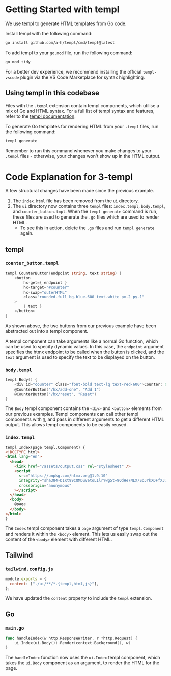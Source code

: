 # Getting Started with templ

We use [templ](https://templ.guide/) to generate HTML templates from Go code.

Install templ with the following command:

```bash
go install github.com/a-h/templ/cmd/templ@latest
```

To add templ to your `go.mod` file, run the following command:

```bash
go mod tidy
```

For a better dev experience, we recommend installing the official `templ-vscode` plugin via the VS Code Marketplace for syntax highlighting.

## Using templ in this codebase

Files with the `.templ` extension contain templ components, which utilise a mix of Go and HTML syntax. For a full list of templ syntax and features, refer to the [templ documentation](https://templ.guide/syntax-and-usage/basic-syntax/).

To generate Go templates for rendering HTML from your `.templ` files, run the following command:

```bash
templ generate
```

Remember to run this command whenever you make changes to your `.templ` files - otherwise, your changes won't show up in the HTML output.

# Code Explanation for 3-templ

A few structural changes have been made since the previous example.

1. The `index.html` file has been removed from the `ui` directory.
2. The `ui` directory now contains three `templ` files: `index.templ`, `body.templ`, and `counter_button.tmpl`. When the `templ generate` command is run, these files are used to generate the `.go` files which are used to render HTML.
   - To see this in action, delete the `.go` files and run `templ generate` again.

## templ

### `counter_button.templ`

```go
templ CounterButton(endpoint string, text string) {
	<button
		hx-get={ endpoint }
		hx-target="#counter"
		hx-swap="outerHTML"
		class="rounded-full bg-blue-600 text-white px-2 py-1"
	>
		{ text }
	</button>
}
```

As shown above, the two buttons from our previous example have been abstracted out into a templ component.

A templ component can take arguments like a normal Go function, which can be used to specify dynamic values. In this case, the `endpoint` argument specifies the htmx endpoint to be called when the button is clicked, and the `text` argument is used to specify the text to be displayed on the button.

### `body.templ`

```go
templ Body() {
	<div id="counter" class="font-bold text-lg text-red-600">Counter: 0</div>
	@CounterButton("/hx/add-one", "Add 1")
	@CounterButton("/hx/reset", "Reset")
}
```

The `Body` templ component contains the `<div>` and `<button>` elements from our previous examples. Templ components can call other templ components with `@`, and pass in different arguments to get a different HTML output. This allows templ components to be easily reused.

### `index.templ`

```html
templ Index(page templ.Component) {
<!DOCTYPE html>
<html lang="en">
  <head>
    <link href="/assets/output.css" rel="stylesheet" />
    <script
      src="https://unpkg.com/htmx.org@1.9.10"
      integrity="sha384-D1Kt99CQMDuVetoL1lrYwg5t+9QdHe7NLX/SoJYkXDFfX37iInKRy5xLSi8nO7UC"
      crossorigin="anonymous"
    ></script>
  </head>
  <body>
    @page
  </body>
</html>
}
```

The `Index` templ component takes a `page` argument of type `templ.Component` and renders it within the `<body>` element. This lets us easily swap out the content of the `<body>` element with different HTML.

## Tailwind

### `tailwind.config.js`

```js
module.exports = {
  content: ["./ui/**/*.{templ,html,js}"],
};
```

We have updated the `content` property to include the `templ` extension.

## Go

### `main.go`

```go
func handleIndex(w http.ResponseWriter, r *http.Request) {
	ui.Index(ui.Body()).Render(context.Background(), w)
}
```

The `handleIndex` function now uses the `ui.Index` templ component, which takes the `ui.Body` component as an argument, to render the HTML for the page.
